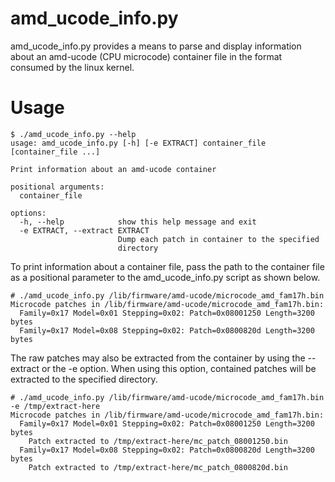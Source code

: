 amd\_ucode\_info.py
===================
amd\_ucode\_info.py provides a means to parse and display information about an
amd-ucode (CPU microcode) container file in the format consumed by the linux
kernel.

Usage
=====
```
$ ./amd_ucode_info.py --help
usage: amd_ucode_info.py [-h] [-e EXTRACT] container_file [container_file ...]

Print information about an amd-ucode container

positional arguments:
  container_file

options:
  -h, --help            show this help message and exit
  -e EXTRACT, --extract EXTRACT
                        Dump each patch in container to the specified
                        directory
```

To print information about a container file, pass the path to the container
file as a positional parameter to the amd\_ucode\_info.py script as shown below.
```
# ./amd_ucode_info.py /lib/firmware/amd-ucode/microcode_amd_fam17h.bin
Microcode patches in /lib/firmware/amd-ucode/microcode_amd_fam17h.bin:
  Family=0x17 Model=0x01 Stepping=0x02: Patch=0x08001250 Length=3200 bytes
  Family=0x17 Model=0x08 Stepping=0x02: Patch=0x0800820d Length=3200 bytes
```

The raw patches may also be extracted from the container by using the --extract
or the -e option. When using this option, contained patches will be extracted to
the specified directory.
```
# ./amd_ucode_info.py /lib/firmware/amd-ucode/microcode_amd_fam17h.bin -e /tmp/extract-here
Microcode patches in /lib/firmware/amd-ucode/microcode_amd_fam17h.bin:
  Family=0x17 Model=0x01 Stepping=0x02: Patch=0x08001250 Length=3200 bytes
    Patch extracted to /tmp/extract-here/mc_patch_08001250.bin
  Family=0x17 Model=0x08 Stepping=0x02: Patch=0x0800820d Length=3200 bytes
    Patch extracted to /tmp/extract-here/mc_patch_0800820d.bin
```

